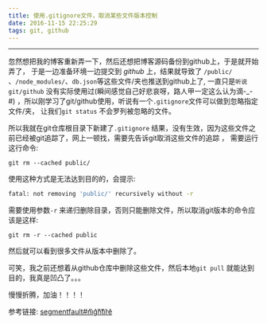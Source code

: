 ```yaml
---
title: 使用.gitignore文件，取消某些文件版本控制
date: 2016-11-15 22:25:29
tags: git, github
---
```


--------------

   忽然想把我的博客重新弄一下，然后还想把博客源码备份到github上，于是就开始弄了， 于是一边准备环境一边提交到 *github* 上，结果就导致了 `/public/` 、`/node_modules/`、`db.json`等这些文件/夹也推送到github上了, 一直只是`听说git/github` 没有实际使用过(瞬间感觉自己好悲哀呀，路人甲一定这么认为滴-_-#) ，所以刚学习了git/github使用，听说有一个`.gitignore`文件可以做到忽略指定文件/夹， 让我们`git status` 不会罗列被忽略的文件。

<!-- more -->
所以我就在git仓库根目录下新建了`.gitignore` 结果，没有生效，因为这些文件之前已经被git追踪了，网上一顿找，需要先告诉git取消这些文件的追踪 ， 需要运行这行命令:
```git
git rm --cached public/
```
使用这种方式是无法达到目的的，会提示:
```bash
fatal: not removing 'public/' recursively without -r
```
需要使用参数`-r` 来递归删除目录，否则只能删除文件，所以取消git版本的命令应该是这样:
```git
git rm -r --cached public
```
然后就可以看到很多文件从版本中删除了。 

可笑，我之前还想着从github仓库中删除这些文件，然后本地`git pull` 就能达到目的，我真是凹凸了。。。

慢慢折腾，加油！！！！


参考链接:
[segmentfault#n͛i͛g͛h͛t͛i͛r͛e͛](https://segmentfault.com/q/1010000000430426)

